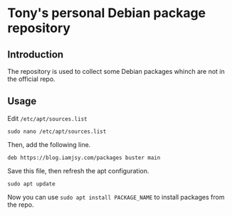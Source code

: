 # Tony's personal Debian package repository

## Introduction
The repository is used to collect some Debian packages whinch are not in the official repo.

## Usage
Edit `/etc/apt/sources.list`
```
sudo nano /etc/apt/sources.list
```
Then, add the following line.
```
deb https://blog.iamjsy.com/packages buster main
```
Save this file, then refresh the apt configuration.
```
sudo apt update
```
Now you can use `sudo apt install PACKAGE_NAME` to install packages from the repo.
